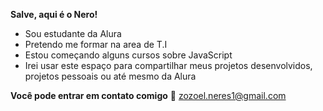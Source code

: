 **Salve, aqui é o Nero!**
- Sou estudante da Alura
- Pretendo me formar na area de T.I
- Estou começando alguns cursos sobre JavaScript
- Irei usar este espaço para compartilhar meus projetos desenvolvidos, projetos pessoais ou até mesmo da Alura

 **Você pode entrar em contato comigo** 
      📨 zozoel.neres1@gmail.com
              
